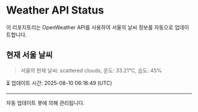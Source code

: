 
# Weather API Status

이 리포지토리는 OpenWeather API를 사용하여 서울의 날씨 정보를 자동으로 업데이트합니다.

## 현재 서울 날씨
> 서울의 현재 날씨: scattered clouds, 온도: 33.21°C, 습도: 45%

⏳ 업데이트 시간: 2025-08-10 06:18:49 (UTC)

---
자동 업데이트 봇에 의해 관리됩니다.
